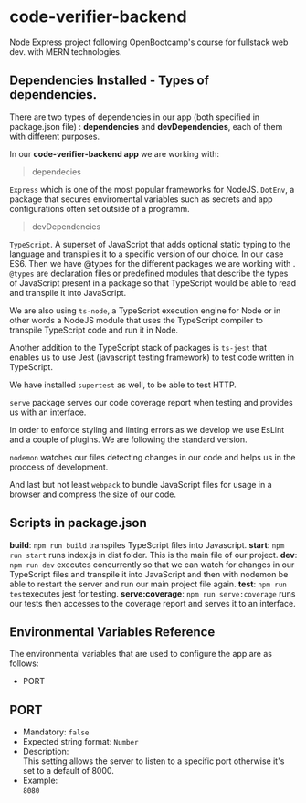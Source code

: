# code-verifier-backend

Node Express project following OpenBootcamp's course for fullstack web dev. with MERN technologies.

## Dependencies Installed - Types of dependencies. 

There are two types of dependencies in our app (both specified in package.json file)  : **dependencies** and **devDependencies**, each of them with different purposes. 

In our **code-verifier-backend app** we are working with:

> dependecies

`Express` which is one of the most popular frameworks for NodeJS. 
`DotEnv`, a package that secures enviromental variables such as secrets and app configurations  often set outside of a programm.

> devDependencies

`TypeScript`. A superset of JavaScript that adds optional static typing to the language and transpiles it to a specific version of our choice. In our case ES6. Then we have @types for the different packages we are working with . `@types` are declaration files or predefined modules that describe the types of JavaScript present in a package so that TypeScript would be able to read and transpile it into JavaScript.

We are also using `ts-node`, a TypeScript execution engine for Node or in other words a NodeJS module that uses the TypeScript compiler to transpile TypeScript code and run it in Node.

Another addition to the TypeScript stack of packages is `ts-jest` that enables us to use Jest (javascript testing framework) to test code written in TypeScript. 

We have installed `supertest` as well, to be able to test HTTP.

`serve` package serves our code coverage report when testing and provides us with an interface.

In order to enforce styling and linting errors as we develop we use EsLint and a couple of plugins.  We are following the standard version. 

`nodemon` watches our files detecting changes in our code and helps us in the proccess of development.

And last but not least `webpack` to bundle JavaScript files for usage in a browser and compress the size of our code.

## Scripts in package.json

**build**: `npm run build`  transpiles TypeScript files into Javascript.
**start**: `npm run start` runs index.js in dist folder. This is the main file of our project.
**dev**: `npm run dev` executes concurrently so that we can watch for changes in our TypeScript files and transpile it into JavaScript and then with nodemon be able to restart the server and run our main project file again.
**test**: `npm run test`executes jest for testing.
**serve:coverage**: `npm run serve:coverage` runs our tests then accesses to the coverage report and serves it to an interface.

## Environmental Variables Reference
The environmental variables that are used to configure the app are as follows:

-  PORT


## PORT 

-   Mandatory:  `false`
-   Expected string format:  `Number`
-   Description:  
    This setting allows the server to listen to a specific port otherwise it's set to a default of 8000.
-   Example:  
    `8080`

